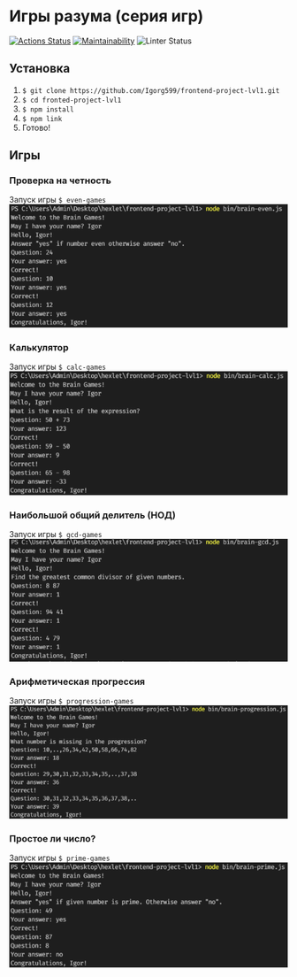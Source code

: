 # Игры разума (серия игр)

[![Actions Status](https://github.com/Igorg599/frontend-project-lvl1/workflows/hexlet-check/badge.svg)](https://github.com/Igorg599/frontend-project-lvl1/actions)
[![Maintainability](https://api.codeclimate.com/v1/badges/a99a88d28ad37a79dbf6/maintainability)](https://codeclimate.com/github/Igorg599/frontend-project-lvl1/maintainability)
![Linter Status](https://github.com/Igorg599/frontend-project-lvl1/actions/workflows/linter.yml/badge.svg)

## Установка

1. `$ git clone https://github.com/Igorg599/frontend-project-lvl1.git`
2. `$ cd fronted-project-lvl1`
3. `$ npm install`
4. `$ npm link`
5. Готово!

## Игры

### Проверка на четность

Запуск игры `$ even-games`
<img src="./screens/even.png" alt='game'>

### Калькулятор

Запуск игры `$ calc-games`
<img src="./screens/calc.png" alt='game'>

### Наибольшой общий делитель (НОД)

Запуск игры `$ gcd-games`
<img src="./screens/gcd.png" alt='game'>

### Арифметическая прогрессия

Запуск игры `$ progression-games`
<img src="./screens/progression.png" alt='game'>

### Простое ли число?

Запуск игры `$ prime-games`
<img src="./screens/prime.png" alt='game'>
